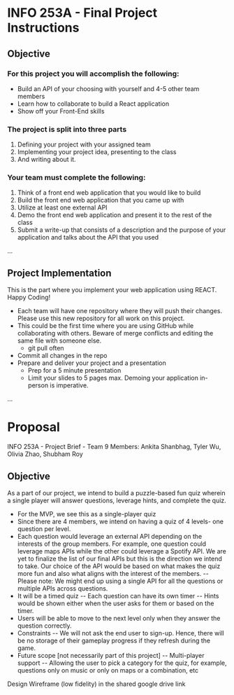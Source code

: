 # INFO 253A - Final Project Instructions

## Objective

### For this project you will accomplish the following:
- Build an API of your choosing with yourself and 4-5 other team members
- Learn how to collaborate to build a React application
- Show off your Front-End skills

### The project is split into three parts
1. Defining your project with your assigned team
2. Implementing your project idea, presenting to the class
3. And writing about it.

### Your team must complete the following:
1. Think of a front end web application that you would like to build
2. Build the front end web application that you came up with
3. Utilize at least one external API
4. Demo the front end web application and present it to the rest of the class
5. Submit a write-up that consists of a description and the purpose of your application and talks about the API that you used

...

## Project Implementation

This is the part where you implement your web application using REACT. Happy Coding!

- Each team will have one repository where they will push their changes. Please use this new repository for all work on this project.
- This could be the first time where you are using GitHub while collaborating with others. Beware of merge conflicts and editing the same file with someone else.
    - git pull often
- Commit all changes in the repo
- Prepare and deliver your project and a presentation
    - Prep for a 5 minute presentation
    - Limit your slides to 5 pages max. Demoing your application in-person is imperative.

... 

# Proposal

INFO 253A - Project Brief - Team 9
Members: Ankita Shanbhag, Tyler Wu, Olivia Zhao, Shubham Roy

## Objective

As a part of our project, we intend to build a puzzle-based fun quiz wherein a single player will answer questions, leverage hints, and complete the quiz.

  - For the MVP, we see this as a single-player quiz
  - Since there are 4 members, we intend on having a quiz of 4 levels- one question per level.
  - Each question would leverage an external API depending on the interests of the group members. For example, one question could leverage maps APIs while the other could leverage a Spotify API. We are yet to finalize the list of our final APIs but this is the direction we intend to take. Our choice of the API would be based on what makes the quiz more fun and also what aligns with the interest of the members.
    -- Please note: We might end up using a single API for all the questions or multiple APIs across questions. 
  - It will be a timed quiz
    -- Each question can have its own timer
    -- Hints would be shown either when the user asks for them or based on the timer.
  - Users will be able to move to the next level only when they answer the question correctly.
  - Constraints
    -- We will not ask the end user to sign-up. Hence, there will be no storage of their gameplay progress if they refresh during the game.
  - Future scope [not necessarily part of this project]
    -- Multi-player support
    -- Allowing the user to pick a category for the quiz, for example, questions only on music or only on maps or a combination, etc

Design Wireframe (low fidelity) in the shared google drive link
